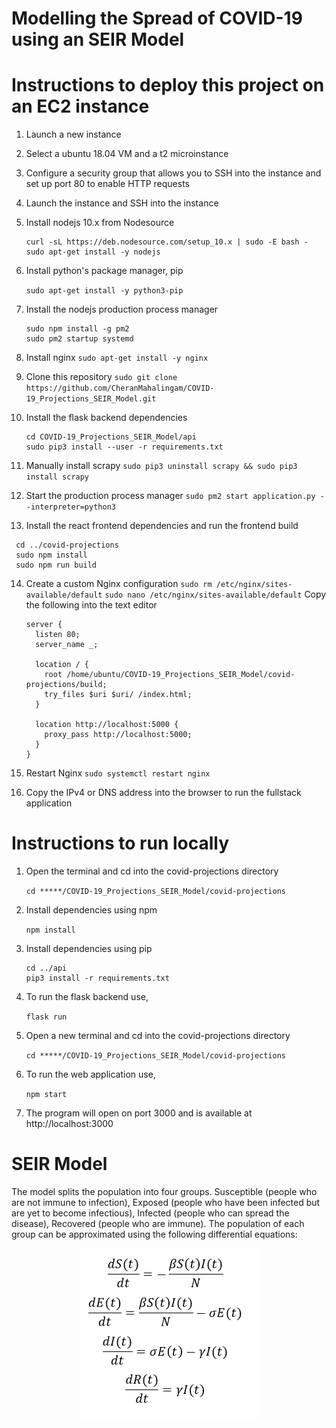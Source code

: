 # Modelling the Spread of COVID-19 using an SEIR Model

# Instructions to deploy this project on an EC2 instance

1. Launch a new instance

2. Select a ubuntu 18.04 VM and a t2 microinstance

3. Configure a security group that allows you to SSH into the instance and set up port 80 to enable HTTP requests

4. Launch the instance and SSH into the instance

5. Install nodejs 10.x from Nodesource
   ```
   curl -sL https://deb.nodesource.com/setup_10.x | sudo -E bash -
   sudo apt-get install -y nodejs
   ```
6. Install python's package manager, pip

   `sudo apt-get install -y python3-pip`
  
7. Install the nodejs production process manager
   ```
   sudo npm install -g pm2
   sudo pm2 startup systemd
   ```
8. Install nginx
   `sudo apt-get install -y nginx`
   
9. Clone this repository
   `sudo git clone https://github.com/CheranMahalingam/COVID-19_Projections_SEIR_Model.git`
   
10. Install the flask backend dependencies
    ```
    cd COVID-19_Projections_SEIR_Model/api
    sudo pip3 install --user -r requirements.txt
    ```
11. Manually install scrapy
    `sudo pip3 uninstall scrapy && sudo pip3 install scrapy`

12. Start the production process manager
    `sudo pm2 start application.py --interpreter=python3`
   
13. Install the react frontend dependencies and run the frontend build
   ```
    cd ../covid-projections
    sudo npm install
    sudo npm run build
   ```
14. Create a custom Nginx configuration
    `sudo rm /etc/nginx/sites-available/default`
    `sudo nano /etc/nginx/sites-available/default`
    Copy the following into the text editor
    ```
    server {
      listen 80;
      server_name _;
      
      location / {
        root /home/ubuntu/COVID-19_Projections_SEIR_Model/covid-projections/build;
        try_files $uri $uri/ /index.html;
      }
      
      location http://localhost:5000 {
        proxy_pass http://localhost:5000;
      }
    }
    ```
15. Restart Nginx
    `sudo systemctl restart nginx`
    
16. Copy the IPv4 or DNS address into the browser to run the fullstack application

# Instructions to run locally

1. Open the terminal and cd into the covid-projections directory

   `cd *****/COVID-19_Projections_SEIR_Model/covid-projections`

2. Install dependencies using npm

   `npm install`

3. Install dependencies using pip

   ```
   cd ../api
   pip3 install -r requirements.txt
   ```

4. To run the flask backend use,

   `flask run`

5. Open a new terminal and cd into the covid-projections directory

   `cd *****/COVID-19_Projections_SEIR_Model/covid-projections`

6. To run the web application use,

   `npm start`

7. The program will open on port 3000 and is available at http://localhost:3000

# SEIR Model

The model splits the population into four groups. Susceptible (people who are not immune
to infection), Exposed (people who have been infected but are yet to become infectious),
Infected (people who can spread the disease), Recovered (people who are immune).
The population of each group can be approximated using the following differential
equations:

<p align="center">
  <img src="images/SEIR_differential_equations.png">
</p>
